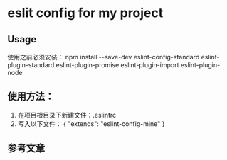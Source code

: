 #  eslit config for my project
## Usage
使用之前必须安装：
npm install --save-dev eslint-config-standard eslint-plugin-standard eslint-plugin-promise eslint-plugin-import eslint-plugin-node
## 使用方法：
<ol>
  <li>在项目根目录下新建文件：.eslintrc</li>
  <li>写入以下文件：
    {
      "extends": "eslint-config-mine"
    }
  </li>
</ol>

## 参考文章
[1]: https://mp.weixin.qq.com/s/vn5BH51CK9F1EDq7gIDODQ  "代码重构之道"
